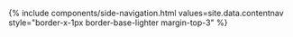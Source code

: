 {% include components/side-navigation.html values=site.data.contentnav style="border-x-1px border-base-lighter margin-top-3" %}